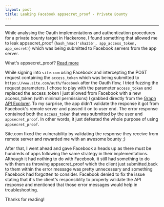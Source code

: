 ```yaml
---
layout: post
title: Leaking Facebook appsecret_proof - Private Bounty
---
```


---


While analysing the Oauth implementations and authentication procedures for a private bounty target in Hackerone, I found something 
that allowed me to leak appsecret_proof (`hash_hmac('sha256', app_access_token, app_secret)`) which was being submitted to Facebook servers 
from the app server. 

What's appsecret_proof? <a href="https://developers.facebook.com/docs/graph-api/securing-requests">Read more</a>


While signing into `site.com` using Facebook and intercepting the POST request containing the `access_token` which was being submitted to `https://www.site.com/auth/facebook` after the Oauth flow,
I tried fuzzing the request parameters. I chose to play with the parameter `access_token` and replaced the access_token I just allowed from Facebook with a new access_token (with minimal permissions) I grabbed directly
from the <a href="https://developers.facebook.com/tools/explorer/145634995501895/">Graph API Explorer</a>. To my surprise, the app didn't validate the response it got from Facebook's
remote server and passed it on to user end. The error response contained both the `access_token` that was submitted by the user and `appsecret_proof`. In other words, it just defeated the whole purpose of using `appsecret_proof`.



Site.com fixed the vulnerability by validating the response they receive from remote server and rewarded me with an awesome bounty ;)

After that, I went ahead and gave Facebook a heads up as there must be hundreds of apps following the same strategy in their implementations. Although it had nothing to do with Facebook, it still had something to do with 
them as throwing appsecret_proof which the client just submitted,back to them within the error message was pretty unnecessary and something Facebook had
forgotten to consider. Facebook denied to fix the issue stating that it's the client's responsiblity to properly validate the API response and mentioned that those error messages would help in troubleshooting.


Thanks for reading!




